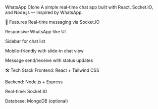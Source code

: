 WhatsApp Clone
A simple real-time chat app built with React, Socket.IO, and Node.js — inspired by WhatsApp.

🚀 Features
Real-time messaging via Socket.IO

Responsive WhatsApp-like UI

Sidebar for chat list

Mobile-friendly with slide-in chat view

Message send/receive with status updates

🛠️ Tech Stack
Frontend: React + Tailwind CSS

Backend: Node.js + Express

Real-time: Socket.IO

Database: MongoDB (optional)

